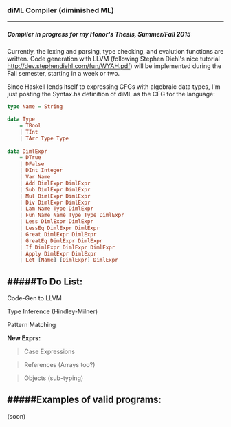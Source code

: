 ### diML Compiler (diminished ML)
---
##### Compiler in progress for my Honor's Thesis, Summer/Fall 2015
Currently, the lexing and parsing, type checking, and evalution functions are written. Code generation with LLVM (following Stephen Diehl's nice tutorial <http://dev.stephendiehl.com/fun/WYAH.pdf>) will be implemented during the Fall semester, starting in a week or two.

Since Haskell lends itself to expressing CFGs with algebraic data types, I'm just posting the Syntax.hs definition of diML as the CFG for the language:
```haskell
type Name = String

data Type 
    = TBool
    | TInt 
    | TArr Type Type
    
data DimlExpr 
    = DTrue 
    | DFalse
    | DInt Integer
    | Var Name
    | Add DimlExpr DimlExpr
    | Sub DimlExpr DimlExpr 
    | Mul DimlExpr DimlExpr
    | Div DimlExpr DimlExpr
    | Lam Name Type DimlExpr
    | Fun Name Name Type Type DimlExpr  
    | Less DimlExpr DimlExpr 
    | LessEq DimlExpr DimlExpr
    | Great DimlExpr DimlExpr
    | GreatEq DimlExpr DimlExpr
    | If DimlExpr DimlExpr DimlExpr
    | Apply DimlExpr DimlExpr
    | Let [Name] [DimlExpr] DimlExpr
```


#####To Do List:
---
Code-Gen to LLVM

Type Inference (Hindley-Milner)

Pattern Matching


**New Exprs:**

>Case Expressions

>References (Arrays too?)

>Objects (sub-typing)


#####Examples of valid programs:
---
(soon)
